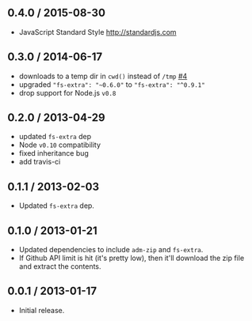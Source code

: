 0.4.0 / 2015-08-30
------------------
- JavaScript Standard Style http://standardjs.com

0.3.0 / 2014-06-17
------------------
* downloads to a temp dir in `cwd()` instead of `/tmp` [#4](https://github.com/jprichardson/node-github-download/pull/4)
* upgraded `"fs-extra": "~0.6.0"` to `"fs-extra": "^0.9.1"`
* drop support for Node.js `v0.8`

0.2.0 / 2013-04-29
------------------
* updated `fs-extra` dep
* Node `v0.10` compatibility
* fixed inheritance bug
* add travis-ci

0.1.1 / 2013-02-03
------------------
* Updated `fs-extra` dep.

0.1.0 / 2013-01-21
------------------
* Updated dependencies to include `adm-zip` and `fs-extra`.
* If Github API limit is hit (it's pretty low), then it'll download the zip file and extract the contents.

0.0.1 / 2013-01-17
------------------
* Initial release.
